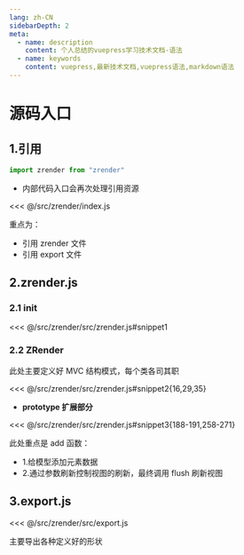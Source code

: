 ```yaml
---
lang: zh-CN
sidebarDepth: 2
meta:
  - name: description
    content: 个人总结的vuepress学习技术文档-语法
  - name: keywords
    content: vuepress,最新技术文档,vuepress语法,markdown语法
---
```


# 源码入口

## 1.引用

```js
import zrender from "zrender"
```

- 内部代码入口会再次处理引用资源

<<< @/src/zrender/index.js

重点为：

- 引用 zrender 文件
- 引用 export 文件

## 2.zrender.js

### 2.1 init

<<< @/src/zrender/src/zrender.js#snippet1

### 2.2 ZRender

此处主要定义好 MVC 结构模式，每个类各司其职

<<< @/src/zrender/src/zrender.js#snippet2{16,29,35}

- **prototype 扩展部分**

<<< @/src/zrender/src/zrender.js#snippet3{188-191,258-271}

此处重点是 add 函数：

- 1.给模型添加元素数据
- 2.通过参数刷新控制视图的刷新，最终调用 flush 刷新视图

## 3.export.js

<<< @/src/zrender/src/export.js

主要导出各种定义好的形状
